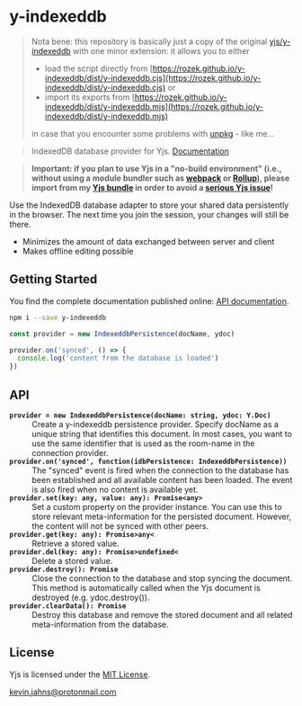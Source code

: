 # y-indexeddb

> Nota bene: this repository is basically just a copy of the original [yjs/y-indexeddb](https://github.com/yjs/y-indexeddb) with one minor extension: it allows you to either
>
> * load the script directly from [https://rozek.github.io/y-indexeddb/dist/y-indexeddb.cjs](https://rozek.github.io/y-indexeddb/dist/y-indexeddb.cjs) or
> * import its exports from [https://rozek.github.io/y-indexeddb/dist/y-indexeddb.mjs](https://rozek.github.io/y-indexeddb/dist/y-indexeddb.mjs)
>
> in case that you encounter some problems with [unpkg](https://unpkg.com/) - like me...

> IndexedDB database provider for Yjs. [Documentation](https://docs.yjs.dev/ecosystem/database-provider/y-indexeddb)

> **Important: if you plan to use Yjs in a "no-build environment" (i.e., without using a module bundler such as [webpack](https://webpack.js.org/) or [Rollup](https://rollupjs.org/)), please import from my [Yjs bundle](https://github.com/rozek/yjs-bundle) in order to avoid a [serious Yjs issue](https://github.com/yjs/yjs/issues/438)!**

Use the IndexedDB database adapter to store your shared data persistently in
the browser. The next time you join the session, your changes will still be
there.

* Minimizes the amount of data exchanged between server and client
* Makes offline editing possible

## Getting Started

You find the complete documentation published online: [API documentation](https://docs.yjs.dev/ecosystem/database-provider/y-indexeddb).

```sh
npm i --save y-indexeddb
```

```js
const provider = new IndexeddbPersistence(docName, ydoc)

provider.on('synced', () => {
  console.log('content from the database is loaded')
})
```

## API

<dl>
  <b><code>provider = new IndexeddbPersistence(docName: string, ydoc: Y.Doc)</code></b>
  <dd>
Create a y-indexeddb persistence provider. Specify docName as a unique string
that identifies this document. In most cases, you want to use the same identifier
that is used as the room-name in the connection provider.
  </dd>
  <b><code>provider.on('synced', function(idbPersistence: IndexeddbPersistence))</code></b>
  <dd>
The "synced" event is fired when the connection to the database has been established
and all available content has been loaded. The event is also fired when no content
is available yet.
  </dd>
  <b><code>provider.set(key: any, value: any): Promise&lt;any&gt;</code></b>
  <dd>
Set a custom property on the provider instance. You can use this to store relevant
meta-information for the persisted document. However, the content will not be
synced with other peers.
  </dd>
  <b><code>provider.get(key: any): Promise&gt;any&lt;</code></b>
  <dd>
Retrieve a stored value.
  </dd>
  <b><code>provider.del(key: any): Promise&gt;undefined&lt;</code></b>
  <dd>
Delete a stored value.
  </dd>
  <b><code>provider.destroy(): Promise</code></b>
  <dd>
Close the connection to the database and stop syncing the document. This method is
automatically called when the Yjs document is destroyed (e.g. ydoc.destroy()).
  </dd>
  <b><code>provider.clearData(): Promise</code></b>
  <dd>
Destroy this database and remove the stored document and all related meta-information
from the database.
  </dd>
</dl>

## License

Yjs is licensed under the [MIT License](./LICENSE).

<kevin.jahns@protonmail.com>
